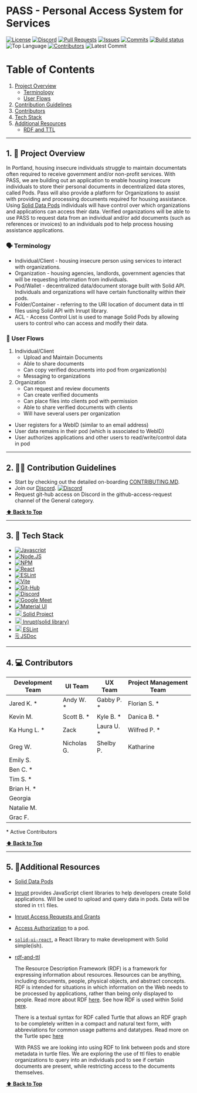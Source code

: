 
<h1 id="PASS">PASS - Personal Access System for Services </h2>

[![License](https://img.shields.io/github/license/codeforpdx/PASS)](https://github.com/codeforpdx/PASS/blob/Master/LICENSE)
[![Discord](https://img.shields.io/discord/1068260532806766733)](https://discord.gg/Ts923xaUYV)
[![Pull Requests](https://img.shields.io/github/issues-pr/codeforpdx/PASS)](https://github.com/codeforpdx/PASS/pulls)
[![Issues](https://img.shields.io/github/issues/codeforpdx/PASS)](https://github.com/codeforpdx/PASS/issues)
[![Commits](https://img.shields.io/github/commit-activity/m/codeforpdx/PASS)](https://github.com/codeforpdx/PASS/commits/Master)
[![Build status](https://github.com/codeforpdx/pass/actions/workflows/ci.yml/badge.svg)](https://github.com/codeforpdx/pass/actions?query=workflow%3ABuild)
![Top Language](https://img.shields.io/github/languages/top/codeforpdx/PASS)
[![Contributors](https://img.shields.io/github/contributors/codeforpdx/pass)](https://github.com/codeforpdx/PASS/graphs/contributors)
![Latest Commit](https://img.shields.io/github/last-commit/codeforpdx/PASS/Development)
# Table of Contents

1.  [Project Overview](#project-overview)
       - [Terminology](#terminology) 
       - [User Flows](#user-flows)
2.  [Contribution Guidelines](#contribution-guidelines)
3.  [Contributors](#contributors)
4.  [Tech Stack](#tech-stack)
5.  [Additional Resources](#additional-resources)
       - [RDF and TTL](#rdf-and-ttl)

---

<h2 id="project-overview">1. 🚧 Project Overview </h2>


In Portland, housing insecure individuals struggle to maintain documentats often required to receive government and/or non-profit services. With PASS, we are building out an application to enable housing insecure individuals to store their personal documents in decentralized data stores, called Pods. Pass will also provide a platform for Organizations to assist with providing and processing documents required for housing assistance. Using [Solid Data Pods](https://solidproject.org/) individuals will have control over which organizations and applications can access their data. Verified organizations will be able to use PASS to request data from an individual and/or add documents (such as references or invoices) to an individuals pod to help process housing assistance applications.

<h3 id="terminology">🗣️ Terminology</h2>

- Individual/Client - housing insecure person using services to interact with organizations.
- Organization - housing agencies, landlords, government agencies that will be requesting information from individuals.
- Pod/Wallet - decentralized data/document storage built with Solid API. Individuals and organizations will have certain functionality within their pods.
- Folder/Container - referring to the URI location of document data in ttl files using Solid API with Inrupt library.
- ACL - Access Control List is used to manage Solid Pods by allowing users to control who can access and modify their data.

<h3 id="user-flows">🔀 User Flows</h2>


1. Individual/Client
   - Upload and Maintain Documents
   - Able to share documents
   - Can copy verified documents into pod from organization(s)
   - Messaging to organizations
2. Organization
   - Can request and review documents
   - Can create verified documents
   - Can place files into clients pod with permission
   - Able to share verified documents with clients
   - Will have several users per organization


- User registers for a WebID (similar to an email address)
- User data remains in their pod (which is associated to WebID)
- User authorizes applications and other users to read/write/control data in pod

---

<h2 id="contribution-guidelines">2. 🧑‍💻 Contribution Guidelines</h2>

-  Start by checking out the detailed on-boarding [CONTRIBUTING.MD](CONTRIBUTING.md).
-  Join our [Discord](https://discord.gg/Ts923xaUYV). [![Discord](https://img.shields.io/discord/1068260532806766733)](https://discord.gg/Ts923xaUYV)
-  Request git-hub access on Discord in the github-access-request channel of the General category.
  
**[⬆️ Back to Top](#PASS)**

---

<h2 id="tech-stack">3. 🧪 Tech Stack</h2>

-  [![Javascript](https://badges.aleen42.com/src/javascript.svg)](https://developer.mozilla.org/en-US/docs/Web/JavaScript)
-  [![Node.JS](https://badges.aleen42.com/src/node.svg)](https://nodejs.org/en)
-  [![NPM](https://badges.aleen42.com/src/npm.svg)](https://www.npmjs.com/)
-  [![React](https://badges.aleen42.com/src/react.svg)](https://react.dev/)
-  [![ESLint](https://badges.aleen42.com/src/eslint.svg)](https://eslint.org/)
-  [![Vite](https://badges.aleen42.com/src/vitejs.svg)](https://vitejs.dev/)
-  [![Git-Hub](https://badges.aleen42.com/src/github.svg)](https://github.com/codeforpdx/PASS)
-  [![Discord](https://badges.aleen42.com/src/discord.svg)](https://discord.com/)
-  [![Google Meet](https://img.shields.io/badge/Google%20Meet-00897B?style=for-the-badge&logo=google-meet&logoColor=white)](https://meet.google.com/)
-  [![Material UI](https://img.shields.io/badge/Material%20UI-007FFF?style=for-the-badge&logo=mui&logoColor=white)](https://mui.com/)
-  <a href="https://solidproject.org"><img src="https://solidproject.org/assets/img/solid-emblem.svg" alt="SolidProjectIcon" width="18" height="18"> Solid Project
- <a href="https://www.inrupt.com/"><img src="https://docs.inrupt.com/inrupt-logo-small.svg" alt="InruptIcon" width="18" height="18"> Inrupt(solid library)
-  <a href="https://eslint.org/"><img src="https://upload.wikimedia.org/wikipedia/commons/thumb/e/e3/ESLint_logo.svg/324px-ESLint_logo.svg.png?20211012234406" alt="SolidProjectIcon" width="18" height="18"> ESLint
- 🗒️  [JSDoc](https://jsdoc.app/)

---

<h2 id="contributors">4. 💻 Contributors</h2>

| Development Team | UI Team     | UX Team     | Project Management Team |
| ---------------- | ----------- | ----------- | ----------------------- |
| Jared K. \*      | Andy W. \*  | Gabby P. \* | Florian S. \*           |
| Kevin M.         | Scott B. \* | Kyle B. \*  | Danica B. \*            |
| Ka Hung L. \*    | Zack        | Laura U. \* | Wilfred P. \*           |
| Greg W.          | Nicholas G. | Shelby P.   | Katharine               |
| Emily S.         |             |             |                         |
| Ben C. \*        |             |             |                         |
| Tim S. \*        |             |             |                         |
| Brian H. \*      |             |             |                         |
| Georgia          |             |             |                         |
| Natalie M.       |             |             |                         |
| Grac F.          |             |             |                         |

\* Active Contributors

**[⬆️ Back to Top](#PASS)**

---

<h2 id="Additional Resources">5. 📀Additional Resources</h2>

- [Solid Data Pods](https://solidproject.org/developers/tutorials/getting-started)
- [Inrupt](https://docs.inrupt.com/developer-tools/javascript/client-libraries/) provides JavaScript client libraries to help developers create Solid applications. Will be used to upload and query data in pods. Data will be stored in `ttl` files.
- [Inrupt Access Requests and Grants](https://docs.inrupt.com/ess/latest/security/access-requests-grants/)
- [Access Authorization](https://solid.github.io/data-interoperability-panel/specification/#access-authorization%E2%91%A0) to a pod.
- [`solid-ui-react`](https://solid-ui-react.docs.inrupt.com/?path=/story/intro--page), a React library to make development with Solid simple(ish).
  
- [rdf-and-ttl](https://www.w3.org/TR/turtle/)

   The Resource Description Framework (RDF) is a framework for expressing information about resources. Resources can be anything, including documents, people, physical objects, and abstract concepts. RDF is intended for situations in which information on the Web needs to be processed by applications, rather than being only displayed to people. Read more about RDF [here](https://www.w3.org/TR/rdf11-primer/). See how RDF is used within Solid [here](https://solidproject.org/developers/vocabularies/well-known/core).

   There is a textual syntax for RDF called Turtle that allows an RDF graph to be completely written in a compact and natural text form, with abbreviations for common usage patterns and datatypes. Read more on the Turtle spec [here](https://www.w3.org/TR/turtle/)

   With PASS we are looking into using RDF to link between pods and store metadata in turtle files. We are exploring the use of ttl files to enable organizations to query into an individuals pod to see if certain documents are present, while restricting access to the documents themselves.

**[⬆️ Back to Top](#PASS)**




